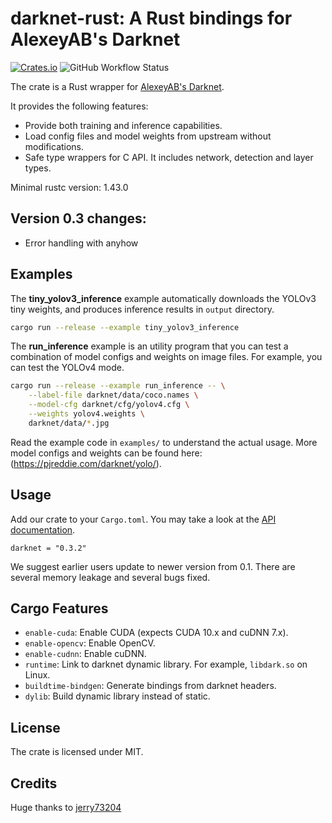 # darknet-rust: A Rust bindings for AlexeyAB's Darknet

[![Crates.io](https://img.shields.io/crates/v/darknet?style=for-the-badge)](https://crates.io/crates/darknet) ![GitHub Workflow Status](https://img.shields.io/github/workflow/status/alianse777/darknet-rust/Rust?style=for-the-badge)

The crate is a Rust wrapper for [AlexeyAB's Darknet](https://github.com/AlexeyAB/darknet).

It provides the following features:

- Provide both training and inference capabilities.
- Load config files and model weights from upstream without modifications.
- Safe type wrappers for C API. It includes network, detection and layer types.

Minimal rustc version: 1.43.0

## Version 0.3 changes:

- Error handling with anyhow

## Examples

The **tiny_yolov3_inference** example automatically downloads the YOLOv3 tiny weights, and produces inference results in `output` directory.

```sh
cargo run --release --example tiny_yolov3_inference
```

The **run_inference** example is an utility program that you can test a combination of model configs and weights on image files. For example, you can test the YOLOv4 mode.

```sh
cargo run --release --example run_inference -- \
    --label-file darknet/data/coco.names \
    --model-cfg darknet/cfg/yolov4.cfg \
    --weights yolov4.weights \
    darknet/data/*.jpg
```

Read the example code in `examples/` to understand the actual usage. More model configs and weights can be found here: (https://pjreddie.com/darknet/yolo/).

## Usage

Add our crate to your `Cargo.toml`. You may take a look at the [API documentation](https://docs.rs/darknet).

```
darknet = "0.3.2"
```

We suggest earlier users update to newer version from 0.1. There are several memory leakage and several bugs fixed.

## Cargo Features

- `enable-cuda`: Enable CUDA (expects CUDA 10.x and cuDNN 7.x).
- `enable-opencv`: Enable OpenCV.
- `enable-cudnn`: Enable cuDNN.
- `runtime`: Link to darknet dynamic library. For example, `libdark.so` on Linux.
- `buildtime-bindgen`: Generate bindings from darknet headers.
- `dylib`: Build dynamic library instead of static.

## License

The crate is licensed under MIT.

## Credits
Huge thanks to [jerry73204](https://github.com/jerry73204)
